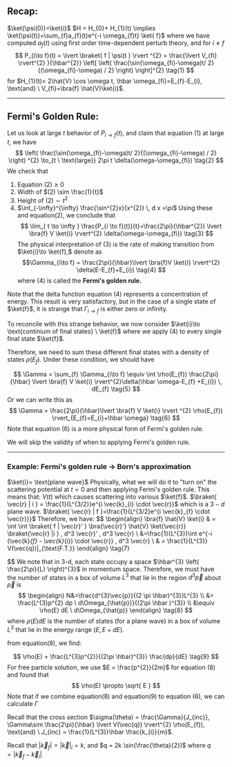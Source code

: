 ## Recap:
$\ket{\psi(0)}=\ket{i}$
$H = H_{0}+ H_{1}(t) \implies \ket{\psi(t)}=\sum_{f}a_{f}(t)e^{-i \omega_{f}t} \ket{ f}$
where we have computed $a_{f}(t)$ using first order time-dependent perturb theory, and for $i \neq f$ 
$$
P_{i\to f}(t) = \lvert \braket{ f | \psi(t }  \rvert ^{2}  = \frac{\lvert V_{fi} \rvert^{2} }{\hbar^{2}} \left[ \left( \frac{\sin(\omega_{fi}-\omega)t/ 2}{(\omega_{fi}-\omega) / 2} \right) \right]^{2} \tag{1} 
$$
for $H_{1}(t)= 2\hat{V} \cos \omega t, \hbar \omega_{fi}=E_{f}-E_{i}, \text{and} \ V_{fi}=\bra{f} \hat{V}\ket{i}$. 
___
## Fermi's Golden Rule:
Let us look at large $t$ behavior of $P_{i\to f}(t)$, and claim that equation $(1)$ at large $t$, we have 
$$
\left( \frac{\sin(\omega_{fi}-\omega)t/ 2}{(\omega_{fi}-\omega) / 2} \right) ^{2} \to_{t \  \text{large}} 2\pi t \delta(\omega-\omega_{fi}) \tag{2} 
$$
We check that 
1. Equation $(2) \geq 0$
2. Width of $(2) \sim \frac{1}{t}$
3. Height of $(2) \sim t^{2}$  
4. $\int_{-\infty}^{\infty} \frac{\sin^{2}x}{x^{2}} \, d x =\pi$
Using these and equation$(2)$, we conclude that 
$$
\lim_{ t \to \infty } \frac{P_{i \to f}(t)}{t}=\frac{2\pi}{\hbar^{2}} \lvert \bra{f} V \ket{i}  \rvert^{2} \delta(\omega-\omega_{fi}) \tag{3} 
$$
The physical interpretation of $(3)$ is the rate of making transition from $\ket{i}\to \ket{f},$ denote as 
$$\Gamma_{i\to f} = \frac{2\pi}{\hbar}\lvert \bra{f}V \ket{i} \rvert^{2} \delta(E-E_{f}+E_{i}) \tag{4} $$
where $(4)$ is called the **Fermi's golden rule.**

Note that the delta function equation $(4)$ represents a concentration of energy. This result is very satisfactory, but in the case of a single state of $\ket{f}$, it is strange that $\Gamma_{i\to f}$ is either zero or infinity.

To reconcile with this strange behavior, we now consider $\ket{i}\to \text{continium of final states} \ \ket{f}$ where we apply $(4)$ to every single final state $\ket{f}$. 

Therefore, we need to sum these different final states with a density of states $\rho(E_{f})$. Under these condition, we should have 

$$
\Gamma = \sum_{f} \Gamma_{i\to f} \equiv \int \rho(E_{f}) \frac{2\pi}{\hbar} \lvert \bra{f} V \ket{i}  \rvert^{2}\delta(\hbar \omega-E_{f} +E_{i})  \, dE_{f}  \tag{5} 
$$
Or we can write this as 
$$
\Gamma = \frac{2\pi}{\hbar}\lvert \bra{f} V \ket{i}  \rvert ^{2}  \rho(E_{f}) \rvert_{E_{f}=E_{i}+\hbar \omega}  \tag{6} 
$$
Note that equation $(6)$ is a more physical form of Fermi's golden rule.

We will skip the validity of when to applying Fermi's golden rule.
___
### Example: Fermi's golden rule $\to$ Born's approximation

$\ket{i}= \text{plane wave}$
Physically, what we will do it to "turn on" the scattering potential at $t=0$ and then applying Fermi's golden rule. This means that:
$V(t)$ which causes scattering into various $\ket{f}$.
$\braket{ \vec{r} | i } = \frac{1}{L^{3/2}}e^{i \vec{k}_{i} \cdot \vec{r}}$ which is a $3-d$ plane wave.
$\braket{ \vec{r} | f }=\frac{1}{L^{3/2}e^{i \vec{k}_{f} \cdot \vec{r}}}$
Therefore, we have:
$$
\begin{align}
\bra{f} \hat{V} \ket{i}   & = \int \int \braket{ f | \vec{r}' } \bra{\vec{r}'} \hat{V} \ket{\vec{r}} \braket{\vec{r}  |i  }    \, d^3 \vec{r}'  \, d^3 \vec{r} \\
&=\frac{1}{L^{3}}\int e^{-i (\vec{k}_{f} - \vec{k}_{i}) \cdot \vec{r}} \, d^3 \vec{r}  \\
& = \frac{1}{L^{3}} V(\vec{q})|_{\text{F.T.}}
\end{align} \tag{7} 
 
$$
We note that in 3-d, each state occupy a space $\hbar^{3} \left( \frac{2\pi}{L} \right)^{3}$ in momentum space. Therefore, we must have the number of states in a box of volume $L^{3}$ that lie in the region $d^{3} \vec{p}$ about $\vec{p}$ is 
$$
\begin{align}
N&=\frac{d^{3}\vec{p}}{(2 \pi \hbar)^{3}}L^{3} \\
&= \frac{L^{3}p^{2} dp \ d\Omega_{\hat{p}}}{(2\pi \hbar )^{3}} \\
&\equiv \rho(E) dE \ d\Omega_{\hat{p}}
\end{align} \tag{8} 
$$
where $\rho(E) dE$ is the number of states (for a plane wave) in a box of volume $L^3$ that lie in the energy range $(E,E+dE)$.

from equation$(8)$, we find:

$$
\rho(E) = \frac{L^{3}p^{2}}{(2\pi \hbar)^{3}} \frac{dp}{dE} \tag{9} 
$$
For free particle solution, we use $E = \frac{p^{2}}{2m}$ for equation $(8)$ and found that 
$$
\rho(E) \propto \sqrt{ E } 
$$
Note that if we combine equation$(8)$ and equation$(9)$ to equation $(6)$, we can calculate $\Gamma$

Recall that the cross section $\sigma(\theta) = \frac{\Gamma}{J_{inc}},  \Gamma\sim \frac{2\pi}{\hbar} \lvert V(\vec{q}) \rvert^{2} \rho(E_{f}), \text{and} \ J_{inc} = \frac{1}{L^{3}}\hbar \frac{k_{i}}{m}$.

Recall that $\lvert \vec{k}_{f} \rvert = \lvert \vec{k} \rvert_{i}=k$, and $q = 2k \sin(\frac{\theta}{2})$ where $q = \lvert \vec{k}_{f}- \vec{k}_{i} \rvert$











